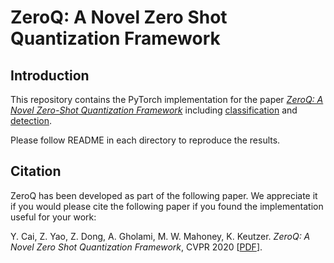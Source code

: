 # ZeroQ: A Novel Zero Shot Quantization Framework



## Introduction

This repository contains the PyTorch implementation for the paper [*ZeroQ: A Novel Zero-Shot Quantization Framework*](https://arxiv.org/abs/2001.00281) including [classification](https://github.com/amirgholami/ZeroQ/tree/master/classification) and [detection](https://github.com/amirgholami/ZeroQ/tree/master/detection).

Please follow README in each directory to reproduce the results.


## Citation
ZeroQ has been developed as part of the following paper. We appreciate it if you would please cite the following paper if you found the implementation useful for your work:

Y. Cai, Z. Yao, Z. Dong, A. Gholami, M. W. Mahoney, K. Keutzer. *ZeroQ: A Novel Zero Shot Quantization Framework*, CVPR 2020 [[PDF](https://arxiv.org/pdf/2001.00281.pdf)].


